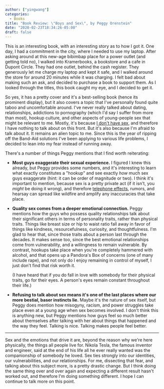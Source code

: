 ```yaml
---
author: ["yingwang"]
categories:
  - Books
title: "Book Review: \"Boys and Sex\", by Peggy Orenstein"
date: "2020-02-23T18:34:26-05:00"
draft: false
---
```


This is an interesting book, with an interesting story as to how I got it. One
day, I had a commitment in the city, where I needed to use my laptop. After
asking around at this new-age bibimbap place for a power outlet (and getting
told no), I walked into Kramerbooks, a bookstore and a cafe in Dupont Circle.
They had one outlet, behind the cash register. They generously let me charge my
laptop and kept it safe, and I walked around the store for around 20 minutes
while it was charging. I felt bad about making such an ask, and decided to
purchase a book to support them. As I looked through the titles, this book
caught my eye, and I decided to get it.

So yes, it has a pretty cover and it's a best-selling book (hence its prominent
display), but it also covers a topic that I've personally found quite taboo and
uncomfortable around. I've never really talked about dating, relationships,
addictions to pornography (which I'd say I suffer from more than most), hookup
culture, and other aspects of young-people sex that might be relevant to me.
Mostly, it's because [I don't have
sex](https://www.reddit.com/r/suicidebywords/), and therefore I have nothing to
talk about on this front. But it's also because I'm afraid to talk about it. It
remains an alien topic to me. Since this is the year of ripping off the Band-Aid
solutions I've been applying to various life problems, I decided to lean into my
fear instead of running away.

There's a number of things Peggy mentions that I find worth reiterating:

- **Most guys exaggerate their sexual experience.** I figured I knew this
  already, but Peggy provides some numbers, and it's interesting to learn what
  exactly constitutes a "hookup" and see exactly *how* much sex guys exaggerate
  (hint: it can be order of magnitude or two). I think it's important to
  mention, because sex is a pretty private act (if it isn't, you *might* be
  doing it wrong), and therefore [telephone
  effects](https://en.wikipedia.org/wiki/Chinese_whispers), rumors, and hearsay
  can spread like wildfire and amplify any inaccuracies that take place.

- **Quality sex comes from a deeper emotional connection.** Peggy mentions how
  the guys who possess quality relationships talk about their significant others
  in terms of personality traits, rather than physical traits. Things like
  breast size or hip to waist ratio fall away in favor of things like kindness,
  resourcefulness, curiosity, and thoughtfulness. I'm glad to hear that, since
  those traits about a person last through the decades. It makes sense too,
  since the best emotional relationships come from vulnerability, and a
  willingness to remain vulnerable. By contrast, hookups take place when you're
  completely hammered with alcohol, and that opens up a Pandora's Box of
  concerns (one of many include rape), and not only do I enjoy remaining in
  control of myself, I just don't find that risk worth it.

  (I have heard that if you do fall in love with somebody for their physical
  traits, go for their eyes. A person's eyes remain constant throughout their
  life.)

- **Refusing to talk about sex means it's one of the last places where our more
  bestial, baser instincts lie.** Maybe it's the nature of sex itself, but Peggy
  does mention how misogyny, racism, and power struggles take place even at a
  young age when sex becomes involved. I don't think this is anything new, but
  Peggy mentions how guys feel so much better about themselves after talking
  with her about things that happened and the way they feel. Talking is nice.
  Talking makes people feel better.

__________

Sex and the emotions that drive it are, beyond the reason why we're here
physically, the things all people live for. Nikola Tesla, the famous inventor
and engineer, said at the end of his life all he ever really wanted was the
companionship of somebody he loved. Sex ties strongly into our identities, our
vulnerabilities, and our relationships. For me, dissecting that fear, and
talking about this subject more, is a pretty drastic change. But I think doing
the same thing over and over again and expecting a different result hasn't
worked out, and therefore I'm doing something different. I hope I can continue
to talk more on this point.
